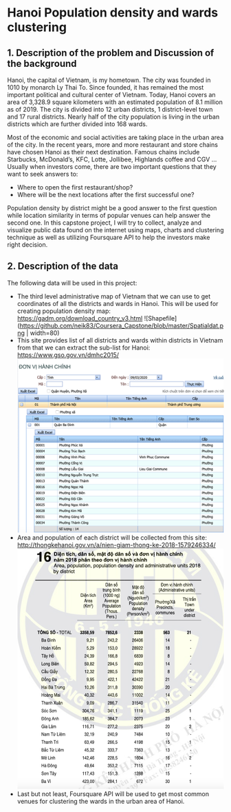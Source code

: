# Hanoi Population density and wards clustering

## 1.	Description of the problem and Discussion of the background

Hanoi, the capital of Vietnam, is my hometown. The city was founded in 1010 by monarch Ly Thai To. Since founded, it has remained the most important political and cultural center of Vietnam. Today, Hanoi covers an area of 3,328.9 square kilometers with an estimated population of 8.1 million as of 2019. The city is divided into 12 urban districts, 1 district-level town and 17 rural districts. Nearly half of the city population is living in the urban districts which are further divided into 168 wards. 

Most of the economic and social activities are taking place in the urban area of the city. In the recent years, more and more restaurant and store chains have chosen Hanoi as their next destination. Famous chains include Starbucks, McDonald’s, KFC, Lotte, Jollibee, Highlands coffee and CGV … Usually when investors come, there are two important questions that they want to seek answers to: 
-	Where to open the first restaurant/shop?
-	Where will be the next locations after the first successful one?

Population density by district might be a good answer to the first question while location similarity in terms of popular venues can help answer the second one. In this capstone project, I will try to collect, analyze and visualize public data found on the internet using maps, charts and clustering technique as well as utilizing Foursquare API to help the investors make right decision. 

## 2.	Description of the data 

The following data will be used in this project: 
-	The third level administrative map of Vietnam that we can use to get coordinates of all the districts and wards in Hanoi. This will be used for creating population density map: https://gadm.org/download_country_v3.html
![Shapefile](https://github.com/neik83/Coursera_Capstone/blob/master/Spatialdat.png | width=80)
-	This site provides list of all districts and wards within districts in Vietnam from that we can extract the sub-list for Hanoi: https://www.gso.gov.vn/dmhc2015/
![Administrative Units](https://github.com/neik83/Coursera_Capstone/blob/master/AdmUnits.png)
-	Area and population of each district will be collected from this site:  
http://thongkehanoi.gov.vn/a/nien-giam-thong-ke-2018-1579246334/
![Area and Population](https://github.com/neik83/Coursera_Capstone/blob/master/Stats.png)
-	Last but not least, Foursquare API will be used to get most common venues for clustering the wards in the urban area of Hanoi.
